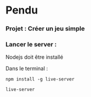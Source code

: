 ﻿# Pendu #

### Projet : Créer un jeu simple ###


### Lancer le server : ###

Nodejs doit être installé 

Dans le terminal : 

    npm install -g live-server
    
    live-server

